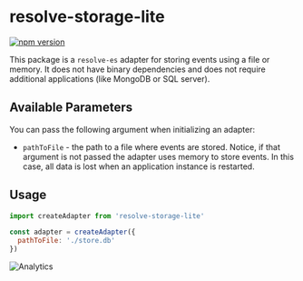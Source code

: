 # **resolve-storage-lite**
[![npm version](https://badge.fury.io/js/resolve-storage-lite.svg)](https://badge.fury.io/js/resolve-storage-lite)

This package is a `resolve-es` adapter for storing events using a file or memory. It does not have binary dependencies and does not require additional applications (like MongoDB or SQL server).

## Available Parameters
You can pass the following argument when initializing an adapter:
* `pathToFile` - the path to a file where events are stored. Notice, if that argument is not passed the adapter uses memory to store events. In this case, all data is lost when an application instance is restarted.

## Usage

```js
import createAdapter from 'resolve-storage-lite'

const adapter = createAdapter({ 
  pathToFile: './store.db' 
})
```

![Analytics](https://ga-beacon.appspot.com/UA-118635726-1/packages-resolve-storage-lite-readme?pixel)
